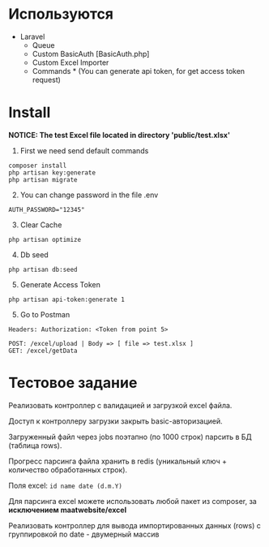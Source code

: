 # Используются
 
 - Laravel
    - Queue
    - Custom BasicAuth [BasicAuth.php]
    - Custom Excel Importer
    - Commands * (You can generate api token, for get access token request)

# Install

**NOTICE: The test Excel file located in directory 'public/test.xlsx'**

1. First we need send default commands
```
composer install
php artisan key:generate
php artisan migrate
```
2. You can change password in the file .env
```
AUTH_PASSWORD="12345"
```
3. Clear Cache
```
php artisan optimize
```
4. Db seed
```
php artisan db:seed
```
5. Generate Access Token
```
php artisan api-token:generate 1
```
5. Go to Postman
```
Headers: Authorization: <Token from point 5>

POST: /excel/upload | Body => [ file => test.xlsx ]
GET: /excel/getData
```

# Тестовое задание  

Реализовать контроллер с валидацией и загрузкой excel файла.

Доступ к контроллеру загрузки закрыть basic-авторизацией.

Загруженный файл через jobs поэтапно (по 1000 строк) парсить в БД (таблица rows).

Прогресс парсинга файла хранить в redis (уникальный ключ + количество обработанных строк).

Поля excel:
`id
name
date (d.m.Y)`

Для парсинга excel можете использовать любой пакет из composer, за **исключением maatwebsite/excel**

Реализовать контроллер для вывода импортированных данных (rows) с группировкой по date - двумерный массив
